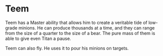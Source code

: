 # Teem
Teem has a Master ability that allows him to create a veritable tide of low-grade minions. He can produce thousands at a time, and they can range from the size of a quarter to the size of a bear. The pure mass of them is able to give even Titan a pause.

Teem can also fly. He uses it to pour his minions on targets.
